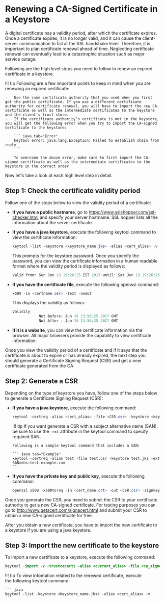 # Renewing a CA-Signed Certificate in a Keystore

A digital certificate has a validity period, after which the certificate expires. Once a certificate expires, it is no longer valid, and it can cause the client-server communication to fail at the SSL handshake level. Therefore, it is important to plan certificate renewal ahead of time. Neglecting certificate renewal can eventually lead to a catastrophic situation such as major service outage.

Following are the high level steps you need to follow to renew an expired certificate in a keystore.

!!! tip
    Following are a few important points to keep in mind when you are renewing an expired certificate:
    
    -   Use the same certificate authority that you used when you first got the public certificate. If you use a different certificate authority for certificate renewal, you will have to import the new CA-certificate as well as the intermediate certificates to the keystore and the client’s trust store.
    -   If the certificate authority’s certificate is not in the keystore, you will get the following error when you try to import the CA-signed certificate to the keystore:
    
        ``` java tab="Error"
        keytool error: java.lang.Exception: Failed to establish chain from reply
        ```

        To overcome the above error, make sure to first import the CA-signed certificate as well as the intermediate certificates to the keystore in the correct order.


Now let's take a look at each high level step in detail.

## Step 1: Check the certificate validity period

Follow one of the steps below to view the validity period of a certificate:

-   **If you have a public hostname**, go to <https://www.sslshopper.com/ssl-checker.html> and specify your server hostname. SSL hopper lists all the information about the server certificate.
-   **If you have a java keystore**, execute the following keytool command to view the certificate information:

    ``` java
    keytool -list -keystore <keystore_name.jks> -alias <cert_alias> -v
    ```

    This prompts for the keystore password. Once you specify the password, you can view the certificate information in a human readable format where the validity period is displayed as follows:

    ``` java
    Valid from: Sun Jun 18 19:26:25 IST 2017 until: Sat Jun 19 19:26:25 IST 2027
    ```

-   **If you have the certificate file**, execute the following openssl command:

    ``` java
    x509 -in <certname.cer> -text -noout
    ```

    This displays the validity as follows:

    ``` java
    Validity
                Not Before: Jun 18 13:56:25 2017 GMT
                Not After : Jun 19 13:56:25 2027 GMT
    ```

-   **If it is a website**, you can view the certificate information via the browser. All major browsers provide the capability to view certificate information.

Once you view the validity period of a certificate and if it says that the certificate is about to expire or has already expired, the next step you should generate a Certificate Signing Request (CSR) and get a new certificate generated from the CA.

## Step 2: Generate a CSR

Depending on the type of keystore you have, follow one of the steps below to generate a Certificate Signing Request (CSR):

-   **If you have a java keystore**, execute the following command:

    ``` java
    keytool -certreq -alias <cert_alias> -file <CSR.csr> -keystore <keystore_name.jks>
    ```

    !!! tip
        If you want generate a CSR with a subject alternative name (SAN), be sure to use the `-ext` attribute in the keytool command to specify required SAN.
    
        Following is a sample keytool command that includes a SAN:
    
        ``` java tab="Example"
        keytool -certreq -alias test -file test.csr -keystore test.jks -ext SAN=dns:test.example.com
        ```
    

-   **If you have the private key and public key**, execute the following command:

    ``` java
    openssl x509 -x509toreq -in <cert_name.crt> -out <CSR.csr> -signkey <private_key.key>
    ```

Once you generate the CSR, you need to submit the CSR to your certificate authority to get a new CA-signed certificate. For testing purposes you can go to <http://www.getacert.com/signacert.html> and submit your CSR to obtain a new CA-signed certificate for free.

After you obtain a new certificate, you have to import the new certificate to a keystore if you are using a java keystore.

## Step 3: Import the new certificate to the keystore

To import a new certificate to a keystore, execute the following command:

``` java
keytool -import -v -trustcacerts -alias <current_alias> -file <ca_signed_cert.cer> -keystore <keystore_name.jks>
```

!!! tip
    To view infomation related to the renewed certificate, execute the following keytool command:

    ``` java
    keytool -list -keystore <keystore_name.jks> -alias <cert_alias> -v
    ```

